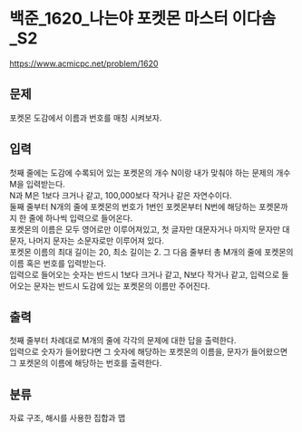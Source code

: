 # 백준_1620_나는야 포켓몬 마스터 이다솜_S2

https://www.acmicpc.net/problem/1620

## 문제
포켓몬 도감에서 이름과 번호를 매칭 시켜보자.

## 입력
첫째 줄에는 도감에 수록되어 있는 포켓몬의 개수 N이랑 내가 맞춰야 하는 문제의 개수 M을 입력받는다.  
N과 M은 1보다 크거나 같고, 100,000보다 작거나 같은 자연수이다.  
둘째 줄부터 N개의 줄에 포켓몬의 번호가 1번인 포켓몬부터 N번에 해당하는 포켓몬까지 한 줄에 하나씩 입력으로 들어온다.  
포켓몬의 이름은 모두 영어로만 이루어져있고, 첫 글자만 대문자거나 마지막 문자만 대문자, 나머지 문자는 소문자로만 이루어져 있다.  
포켓몬 이름의 최대 길이는 20, 최소 길이는 2. 그 다음 줄부터 총 M개의 줄에 포켓몬의 이름 혹은 번호를 입력받는다.  
입력으로 들어오는 숫자는 반드시 1보다 크거나 같고, N보다 작거나 같고, 입력으로 들어오는 문자는 반드시 도감에 있는 포켓몬의 이름만 주어진다.

## 출력
첫째 줄부터 차례대로 M개의 줄에 각각의 문제에 대한 답을 출력한다.  
입력으로 숫자가 들어왔다면 그 숫자에 해당하는 포켓몬의 이름을, 문자가 들어왔으면 그 포켓몬의 이름에 해당하는 번호를 출력한다.

## 분류
자료 구조, 해시를 사용한 집합과 맵